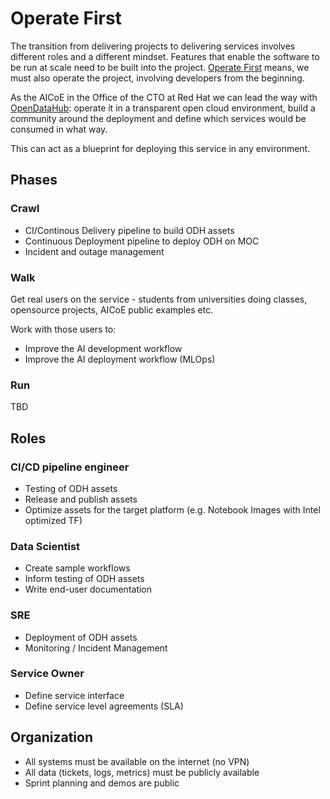 # Operate First

The transition from delivering projects to delivering services involves different roles and a different mindset. Features that enable the software to be run at scale need to be built into the project. [Operate First](https://openinfralabs.org/) means, we must also operate the project, involving developers from the beginning.

As the AICoE in the Office of the CTO at Red Hat we can lead the way with [OpenDataHub](https://opendatahub.io/): operate it in a transparent open cloud environment, build a community around the deployment and define which services would be consumed in what way.

This can act as a blueprint for deploying this service in any environment.

## Phases

### Crawl

- CI/Continous Delivery pipeline to build ODH assets
- Continuous Deployment pipeline to deploy ODH on MOC
- Incident and outage management

### Walk

Get real users on the service - students from universities doing classes, opensource projects, AICoE public examples etc.

Work with those users to:

- Improve the AI development workflow
- Improve the AI deployment workflow (MLOps)

### Run

TBD

## Roles

### CI/CD pipeline engineer

- Testing of ODH assets
- Release and publish assets
- Optimize assets for the target platform (e.g. Notebook Images with Intel optimized TF)

### Data Scientist

- Create sample workflows
- Inform testing of ODH assets
- Write end-user documentation

### SRE

- Deployment of ODH assets
- Monitoring / Incident Management

### Service Owner

- Define service interface
- Define service level agreements (SLA)

## Organization

- All systems must be available on the internet (no VPN)
- All data (tickets, logs, metrics) must be publicly available
- Sprint planning and demos are public
